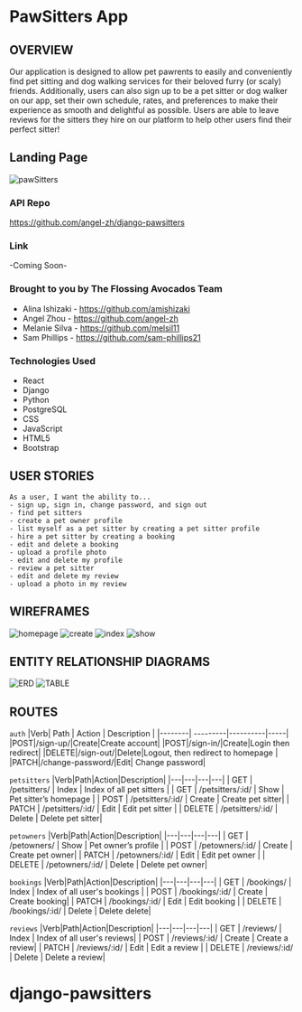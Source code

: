 # PawSitters App

## OVERVIEW
Our application is designed to allow pet pawrents to easily and conveniently find pet sitting and dog walking services for their beloved furry (or scaly) friends. 
Additionally, users can also sign up to be a pet sitter or dog walker on our app, set their own schedule, rates, and preferences to make their experience as smooth and delightful as possible. Users are able to leave reviews for the sitters they hire on our platform to help other users find their perfect sitter!

## Landing Page
![pawSitters](https://i.imgur.com/XhDxiYe.png)

### API Repo
https://github.com/angel-zh/django-pawsitters

### Link
-Coming Soon- 

### Brought to you by The Flossing Avocados Team
* Alina Ishizaki - https://github.com/amishizaki
* Angel Zhou - https://github.com/angel-zh
* Melanie Silva - https://github.com/melsil11
* Sam Phillips - https://github.com/sam-phillips21

### Technologies Used

- React
- Django
- Python
- PostgreSQL
- CSS
- JavaScript
- HTML5
- Bootstrap

## USER STORIES

```
As a user, I want the ability to... 
- sign up, sign in, change password, and sign out
- find pet sitters
- create a pet owner profile
- list myself as a pet sitter by creating a pet sitter profile
- hire a pet sitter by creating a booking
- edit and delete a booking
- upload a profile photo
- edit and delete my profile
- review a pet sitter
- edit and delete my review
- upload a photo in my review
```
## WIREFRAMES 
![homepage](https://i.imgur.com/SFBejoG.png)
![create](https://i.imgur.com/3J4847M.png)
![index](https://i.imgur.com/XypllTs.png)
![show](https://i.imgur.com/YmI2ScJ.png)


## ENTITY RELATIONSHIP DIAGRAMS
![ERD](https://i.imgur.com/A8yNtxh.png)
![TABLE](https://i.imgur.com/mh4YKkP.png)

## ROUTES
 `auth`
|Verb| Path | Action | Description |
|--------| ---------|----------|-----|
|POST|/sign-up/|Create|Create account|
|POST|/sign-in/|Create|Login then redirect|
|DELETE|/sign-out/|Delete|Logout, then redirect to homepage |
|PATCH|/change-password/|Edit| Change password|

`petsitters`
|Verb|Path|Action|Description|
|---|---|---|---|
| GET | /petsitters/ | Index | Index of all pet sitters |
| GET | /petsitters/:id/ | Show | Pet sitter’s homepage |
| POST | /petsitters/:id/ | Create | Create pet sitter|
| PATCH | /petsitters/:id/ | Edit  | Edit pet sitter |
| DELETE | /petsitters/:id/ | Delete | Delete pet sitter|

`petowners`
|Verb|Path|Action|Description|
|---|---|---|---|
| GET | /petowners/ | Show | Pet owner’s profile |
| POST | /petowners/:id/ | Create | Create pet owner|
| PATCH | /petowners/:id/ | Edit  | Edit pet owner |
| DELETE | /petowners/:id/ | Delete | Delete pet owner|

`bookings`
|Verb|Path|Action|Description|
|---|---|---|---|
| GET | /bookings/ | Index | Index of all user's bookings |
| POST | /bookings/:id/ | Create | Create booking|
| PATCH | /bookings/:id/ | Edit  | Edit booking |
| DELETE | /bookings/:id/ | Delete | Delete delete|

`reviews`
|Verb|Path|Action|Description|
|---|---|---|---|
| GET | /reviews/ | Index | Index of all user's reviews|
| POST | /reviews/:id/ | Create | Create a review|
| PATCH | /reviews/:id/ | Edit  | Edit a review |
| DELETE | /reviews/:id/ | Delete | Delete a review|


# django-pawsitters
